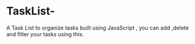 # TaskList-
A Task List to organize tasks built using JavaScript , you can add ,delete and filter your tasks using this.
